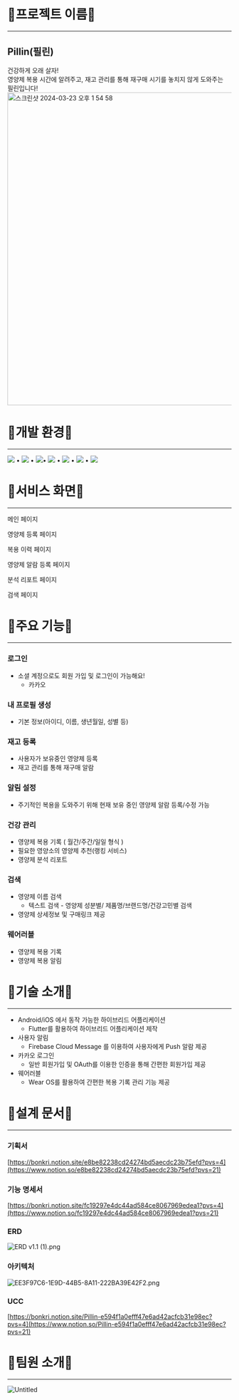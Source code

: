 # 💊프로젝트 이름💊

---

## Pillin(필린)

건강하게 오래 살자!<br>
영양제 복용 시간에 알려주고, 재고 관리를 통해 재구매 시기를 놓치지 않게 도와주는<br>
필린입니다! <br>
<img width="703" alt="스크린샷 2024-03-23 오후 1 54 58" src="https://github.com/oilater/Pillin-project/assets/115062965/b5d689d8-ca59-4fdf-86fd-9a2f57c3fb75">


# 💊개발 환경💊

---

<img src="https://img.shields.io/badge/Gitlab-FC6D26?style=flat-square&logo=GitLab&logoColor=white"/> • <img src="https://img.shields.io/badge/SpringBoot-6DB23F?style=flat-square&logo=SpringBoot&logoColor=white"/> • <img src="https://img.shields.io/badge/MariaDB-003545?style=flat-square&logo=MariaDB&logoColor=white"/>• <img src="https://img.shields.io/badge/Flutter-02569B?style=flat-square&logo=Flutter&logoColor=white"/> • <img src="https://img.shields.io/badge/Kotlin-7F52FF?style=flat-square&logo=Kotlin&logoColor=white"/> • <img src="https://img.shields.io/badge/WearOS-4285F4?style=flat-square&logo=WearOS&logoColor=white"/> • <img src="https://img.shields.io/badge/AndroidStudio-3DDC84?style=flat-square&logo=AndroidStudio&logoColor=white"/>

# 💊서비스 화면💊

---

메인 페이지

영양제 등록 페이지

복용 이력 페이지

영양제 알람 등록 페이지

분석 리포트 페이지

검색 페이지

# 💊주요 기능💊

---

### 로그인

- 소셜 계정으로도 회원 가입 및 로그인이 가능해요!
    - 카카오

### 내 프로필 생성

- 기본 정보(아이디, 이름, 생년월일, 성별 등)

### 재고 등록

- 사용자가 보유중인 영양제 등록
- 재고 관리를 통해 재구매 알람

### 알림 설정

- 주기적인 복용을 도와주기 위해 현재 보유 중인 영양제 알람 등록/수정 가능

### 건강 관리

- 영양제 복용 기록 ( 월간/주간/일일 형식 )
- 필요한 영양소의 영양제 추천(랭킹 서비스)
- 영양제 분석 리포트

### 검색

- 영양제 이름 검색
    - 텍스트 검색 - 영양제 성분별/ 제품명/브랜드명/건강고민별 검색
- 영양제 상세정보 및 구매링크 제공

### 웨어러블

- 영양제 복용 기록
- 영양제 복용 알림

# 💊기술 소개💊

---

- Android/iOS 에서 동작 가능한 하이브리드 어플리케이션
    - Flutter를 활용하여 하이브리드 어플리케이션 제작
- 사용자 알림
    - Firebase Cloud Message 를 이용하여 사용자에게 Push 알람 제공
- 카카오 로그인
    - 일반 회원가입 및 OAuth를 이용한 인증을 통해 간편한 회원가입 제공
- 웨어러블
    - Wear OS를 활용하여 간편한 복용 기록 관리 기능 제공

# 💊설계 문서💊

---

### 기획서

[https://bonkri.notion.site/e8be82238cd24274bd5aecdc23b75efd?pvs=4](https://www.notion.so/e8be82238cd24274bd5aecdc23b75efd?pvs=21)

### 기능 명세서

[https://bonkri.notion.site/fc19297e4dc44ad584ce8067969edea1?pvs=4](https://www.notion.so/fc19297e4dc44ad584ce8067969edea1?pvs=21)

### ERD

![ERD v1.1 (1).png](https://prod-files-secure.s3.us-west-2.amazonaws.com/40ac0dcf-e644-447c-8925-ad734d9308bd/b29f8036-3e3c-4a81-9dad-1840f2fc6102/ERD_v1.1_(1).png)

### 아키텍처

![EE3F97C6-1E9D-44B5-8A11-222BA39E42F2.png](https://prod-files-secure.s3.us-west-2.amazonaws.com/40ac0dcf-e644-447c-8925-ad734d9308bd/ea610124-d8fe-474b-b5bb-72f2239eb58a/EE3F97C6-1E9D-44B5-8A11-222BA39E42F2.png)

### UCC

[https://bonkri.notion.site/Pillin-e594f1a0efff47e6ad42acfcb31e98ec?pvs=4](https://www.notion.so/Pillin-e594f1a0efff47e6ad42acfcb31e98ec?pvs=21)

# 💊팀원 소개💊

---

![Untitled](https://prod-files-secure.s3.us-west-2.amazonaws.com/40ac0dcf-e644-447c-8925-ad734d9308bd/b46f0f2c-2e5c-417a-9a50-568d15d2e776/Untitled.png)
